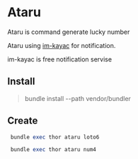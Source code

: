 # Ataru

Ataru is command generate lucky number

Ataru using [im-kayac](http://im.kayac.com/) for notification.

im-kayac is free notification servise

## Install

> bundle install --path vendor/bundler

## Create

```ruby
 bundle exec thor ataru loto6
```

```ruby
 bundle exec thor ataru num4
```
